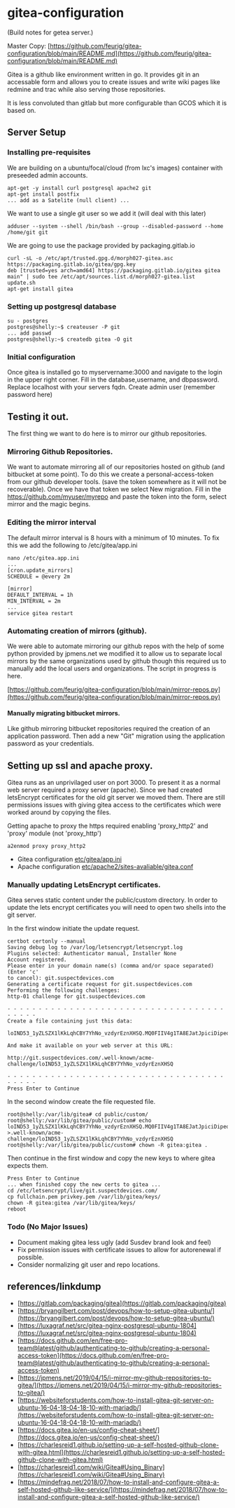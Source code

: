 # gitea-configuration
(Build notes for getea server.)

Master Copy: [https://github.com/feurig/gitea-configuration/blob/main/README.md](https://github.com/feurig/gitea-configuration/blob/main/README.md)

Gitea is a github like environment written in go. It provides git in an accessable form and allows you to create issues and write wiki pages like redmine and trac while also serving those repositories. 

It is less convoluted than gitlab but more configurable than GCOS which it is based on.  


## Server Setup
### Installing pre-requisites

We are building on a ubuntu/focal/cloud (from lxc's images) container with preseeded admin accounts. 

```
apt-get -y install curl postgresql apache2 git
apt-get install postfix
... add as a Satelite (null client) ...
```
We want to use a single git user so we add it (will deal with this later)

```
adduser --system --shell /bin/bash --group --disabled-password --home /home/git git
```
We are going to use the package provided by packaging.gitlab.io 

```
curl -sL -o /etc/apt/trusted.gpg.d/morph027-gitea.asc https://packaging.gitlab.io/gitea/gpg.key
deb [trusted=yes arch=amd64] https://packaging.gitlab.io/gitea gitea main" | sudo tee /etc/apt/sources.list.d/morph027-gitea.list
update.sh
apt-get install gitea
```
### Setting up postgresql database
```
su - postgres
postgres@shelly:~$ createuser -P git
... add passwd
postgres@shelly:~$ createdb gitea -O git
```
### Initial configuration
Once gitea is installed go to myservername:3000 and navigate to the login in the upper right corner. Fill in the database,username, and dbpassword. Replace localhost with your servers fqdn. Create admin user (remember password here)

## Testing it out.
The first thing we want to do here is to mirror our github repositories.

### Mirroring Github Repositories.
We want to automate mirroring all of our repositories hosted on github (and bitbucket at some point). To do this we create a personal-access-token from our github developer tools. (save the token somewhere as it will not be recoverable). Once we have that token we select New migration. Fill in the https://github.com/myuser/myrepo and paste the token into the form, select mirror and the magic begins.

### Editing the mirror interval
The default mirror interval is 8 hours with a minimum of 10 minutes. 
To fix this we add the following to /etc/gitea/app.ini

```
nano /etc/gitea.app.ini
...
[cron.update_mirrors]
SCHEDULE = @every 2m

[mirror]
DEFAULT_INTERVAL = 1h
MIN_INTERVAL = 2m
...
service gitea restart
```

### Automating creation of mirrors (github).
We were able to automate mirroring our github repos with the help of some python provided by jpmens.net we modified it to allow us to separate local mirrors by the same organizations used by github though this required us to manually add the local users and organizations. The script in progress is here.

[https://github.com/feurig/gitea-configuration/blob/main/mirror-repos.py](https://github.com/feurig/gitea-configuration/blob/main/mirror-repos.py)

#### Manually migrating bitbucket mirrors.
Like github mirroring bitbucket repositories required the creation of an application password. Then add a new "Git" migration using the application password as your credentials.
 
## Setting up ssl and apache proxy.
Gitea runs as an unprivilaged user on port 3000. To present it as a normal web server required a proxy server (apache). Since we had created letsEncrypt certificates for the old git server we moved them. There are still permissions issues with giving gitea access to the certificates which were worked around by copying the files.

Getting apache to proxy the https required enabling 'proxy\_http2' and 'proxy' module (not 'proxy\_http')

```
a2enmod proxy proxy_http2
```
* Gitea configuration [etc/gitea/app.ini](https://github.com/feurig/gitea-configuration/blob/main/etc/gitea/app.ini)
* Apache configuration [etc/apache2/sites-avaliable/gitea.conf](https://github.com/feurig/gitea-configuration/blob/main/etc/apache2/sites-avaliable/gitea.conf)

### Manually updating LetsEncrypt certificates.
Gitea serves static content under the public/custom directory. In order to update the lets encrypt certificates you will need to open two shells into the git server. 

In the first window initiate the update request.

```
certbot certonly --manual
Saving debug log to /var/log/letsencrypt/letsencrypt.log
Plugins selected: Authenticator manual, Installer None
Account registered.
Please enter in your domain name(s) (comma and/or space separated)  (Enter 'c'
to cancel): git.suspectdevices.com
Generating a certificate request for git.suspectdevices.com
Performing the following challenges:
http-01 challenge for git.suspectdevices.com

- - - - - - - - - - - - - - - - - - - - - - - - - - - - - - - - - - - - - - - -
Create a file containing just this data:

loIND53_1yZLSZX1lKkLqhCBY7YhNo_vzdyrEznXHSQ.MQ0FIIV4g1TA8EJatJpiciDipeqHIMHJsetBrs2tzqM

And make it available on your web server at this URL:

http://git.suspectdevices.com/.well-known/acme-challenge/loIND53_1yZLSZX1lKkLqhCBY7YhNo_vzdyrEznXHSQ

- - - - - - - - - - - - - - - - - - - - - - - - - - - - - - - - - - - - - - - -
Press Enter to Continue
```

In the second window create the file requested file.

```
root@shelly:/var/lib/gitea# cd public/custom/
root@shelly:/var/lib/gitea/public/custom# echo loIND53_1yZLSZX1lKkLqhCBY7YhNo_vzdyrEznXHSQ.MQ0FIIV4g1TA8EJatJpiciDipeqHIMHJsetBrs2tzqM >.well-known/acme-challenge/loIND53_1yZLSZX1lKkLqhCBY7YhNo_vzdyrEznXHSQ
root@shelly:/var/lib/gitea/public/custom# chown -R gitea:gitea .

```
Then continue in the first window and copy the new keys to where gitea expects them.

```
Press Enter to Continue
... when finished copy the new certs to gitea ...
cd /etc/letsencrypt/live/git.suspectdevices.com/
cp fullchain.pem privkey.pem /var/lib/gitea/keys/
chown -R gitea:gitea /var/lib/gitea/keys/
reboot
```

### Todo (No Major Issues)
* Document making gitea less ugly (add Susdev brand look and feel)
* Fix permission issues with certificate issues to allow for autorenewal if possible.
* Consider normalizing git user and repo locations.

## references/linkdump
* [https://gitlab.com/packaging/gitea](https://gitlab.com/packaging/gitea)
* [https://bryangilbert.com/post/devops/how-to-setup-gitea-ubuntu/](https://bryangilbert.com/post/devops/how-to-setup-gitea-ubuntu/) 
* [https://luxagraf.net/src/gitea-nginx-postgresql-ubuntu-1804](https://luxagraf.net/src/gitea-nginx-postgresql-ubuntu-1804)
* [https://docs.github.com/en/free-pro-team@latest/github/authenticating-to-github/creating-a-personal-access-token](https://docs.github.com/en/free-pro-team@latest/github/authenticating-to-github/creating-a-personal-access-token)
* [https://jpmens.net/2019/04/15/i-mirror-my-github-repositories-to-gitea/](https://jpmens.net/2019/04/15/i-mirror-my-github-repositories-to-gitea/)
* [https://websiteforstudents.com/how-to-install-gitea-git-server-on-ubuntu-16-04-18-04-18-10-with-mariadb/](https://websiteforstudents.com/how-to-install-gitea-git-server-on-ubuntu-16-04-18-04-18-10-with-mariadb/)
* [https://docs.gitea.io/en-us/config-cheat-sheet/](https://docs.gitea.io/en-us/config-cheat-sheet/)
* [https://charlesreid1.github.io/setting-up-a-self-hosted-github-clone-with-gitea.html](https://charlesreid1.github.io/setting-up-a-self-hosted-github-clone-with-gitea.html)
* [https://charlesreid1.com/wiki/Gitea#Using_Binary](https://charlesreid1.com/wiki/Gitea#Using_Binary)
* [https://mindefrag.net/2018/07/how-to-install-and-configure-gitea-a-self-hosted-github-like-service/](https://mindefrag.net/2018/07/how-to-install-and-configure-gitea-a-self-hosted-github-like-service/)
